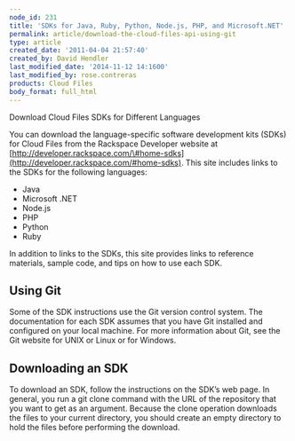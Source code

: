 ```yaml
---
node_id: 231
title: 'SDKs for Java, Ruby, Python, Node.js, PHP, and Microsoft.NET'
permalink: article/download-the-cloud-files-api-using-git
type: article
created_date: '2011-04-04 21:57:40'
created_by: David Hendler
last_modified_date: '2014-11-12 14:1600'
last_modified_by: rose.contreras
products: Cloud Files
body_format: full_html
---
```


Download Cloud Files SDKs for Different Languages

You can download the language-specific software development kits (SDKs)
for Cloud Files from the Rackspace Developer website at
[http://developer.rackspace.com/\#home-sdks](http://developer.rackspace.com/#home-sdks).
This site includes links to the SDKs for the following languages:

-   Java
-   Microsoft .NET
-   Node.js
-   PHP
-   Python
-   Ruby

In addition to links to the SDKs, this site provides links to reference
materials, sample code, and tips on how to use each SDK.

Using Git
---------

Some of the SDK instructions use the Git version control system. The
documentation for each SDK assumes that you have Git installed and
configured on your local machine. For more information about Git, see
the Git website for UNIX or Linux or for Windows.

Downloading an SDK
------------------

To download an SDK, follow the instructions on the SDK&rsquo;s web page. In
general, you run a git clone command with the URL of the repository that
you want to get as an argument. Because the clone operation downloads
the files to your current directory, you should create an empty
directory to hold the files before performing the download.

